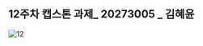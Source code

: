 ## 12주차 캡스톤 과제_ 20273005 _ 김혜윤

![12](https://user-images.githubusercontent.com/80835449/142983999-82cbac1d-f424-4f5b-ac73-31bfcb98e96b.png)
